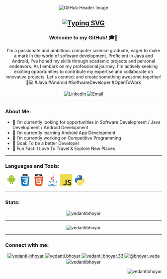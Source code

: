 <p align="center">
  <img src="https://github.com/VedantiBhoyar/VedantiBhoyar/blob/assets/71519458/7dd45f0a-4040-40f1-aa62-7847ae312c53/github-header-image.png" alt="GitHub Header Image">
</p>

<h2 align="center">
  <a href="https://git.io/typing-svg">
    <img src="https://readme-typing-svg.demolab.com?font=Fira+Code&pause=1000&width=435&lines=Hello+Aliens!%F0%9F%91%8B" alt="Typing SVG" />
  </a>
</h2>

<h3 align="center">Welcome to my GitHub! 🎓👋</h3>

<p align="center">
  I'm a passionate and ambitious computer science graduate, eager to make a mark in the world of software development. Proficient in Java and Android, I've honed my skills through academic projects and personal endeavors. As I embark on my professional journey, I'm actively seeking exciting opportunities to contribute my expertise and collaborate on innovative projects. Let's connect and create something awesome together! 🚀💻 #Java #Android #SoftwareDeveloper #OpenToWork
</p>

<p align="center">
  <a href="https://www.linkedin.com/in/vedanti-bhoyar/" target="_blank">
    <img src="https://img.shields.io/badge/LinkedIn-blue?style=flat-square&logo=linkedin&logoColor=white" alt="LinkedIn">
  </a>
  <a href="mailto:bhoyar.veda@gmail.com" target="_blank">
    <img src="https://img.shields.io/badge/Email-D14836?style=flat-square&logo=gmail&logoColor=white" alt="Email">
  </a>
</p>

---

<h3 align="left">About Me:</h3>

- 🔭 I’m currently looking for opportunities in Software Development / Java Development / Android Development
- 🌱 I’m currently learning Android App Development
- 🔭 I’m currently working on Competitive Programming
- 🎯 Goal: To be a better Developer
- 💌 Fun Fact: I Love To Travel & Explore New Places

---

<h3 align="left">Languages and Tools:</h3>

<p align="left">
  <img src="https://raw.githubusercontent.com/devicons/devicon/master/icons/android/android-original-wordmark.svg" alt="android" width="40" height="40" />
  <img src="https://raw.githubusercontent.com/devicons/devicon/master/icons/css3/css3-original-wordmark.svg" alt="css3" width="40" height="40" />
  <img src="https://raw.githubusercontent.com/devicons/devicon/master/icons/html5/html5-original-wordmark.svg" alt="html5" width="40" height="40" />
  <img src="https://raw.githubusercontent.com/devicons/devicon/master/icons/java/java-original.svg" alt="java" width="40" height="40" />
  <img src="https://raw.githubusercontent.com/devicons/devicon/master/icons/javascript/javascript-original.svg" alt="javascript" width="40" height="40" />
  <img src="https://raw.githubusercontent.com/devicons/devicon/master/icons/python/python-original.svg" alt="python" width="40" height="40" />
</p>

---

<h3 align="left">Stats:</h3>

<p align="center">
  <img src="https://github-readme-stats.vercel.app/api?username=vedantibhoyar&show_icons=true&theme=dark&locale=en" alt="vedantibhoyar" />
</p>

---

<p align="center">
  <img src="https://github-readme-streak-stats.herokuapp.com/?user=vedantibhoyar&theme=dark" alt="vedantibhoyar" />
</p>

---

<h3 align="left">Connect with me:</h3>

<p align="center">
  <a href="https://linkedin.com/in/vedanti-bhoyar" target="_blank">
    <img src="https://raw.githubusercontent.com/rahuldkjain/github-profile-readme-generator/master/src/images/icons/Social/linked-in-alt.svg" alt="vedanti-bhoyar" height="30" width="40" />
  </a>
  <a href="https://instagram.com/vedanti.bhoyar" target="_blank">
    <img src="https://raw.githubusercontent.com/rahuldkjain/github-profile-readme-generator/master/src/images/icons/Social/instagram.svg" alt="vedanti.bhoyar" height="30" width="40" />
  </a>
  <a href="https://fb.com/vedanti.bhoyar.33" target="_blank">
    <img src="https://raw.githubusercontent.com/rahuldkjain/github-profile-readme-generator/master/src/images/icons/Social/facebook.svg" alt="vedanti.bhoyar.33" height="30" width="40" />
  </a>
  <a href="https://www.hackerrank.com/bhoyar_veda?hr_r=1" target="_blank">
    <img src="https://raw.githubusercontent.com/rahuldkjain/github-profile-readme-generator/master/src/images/icons/Social/hackerrank.svg" alt="@bhoyar_veda" height="30" width="40" />
  </a>
  <a href="https://www.leetcode.com/vedantibhoyar" target="blank">
    <img align="center" src="https://raw.githubusercontent.com/rahuldkjain/github-profile-readme-generator/master/src/images/icons/Social/leet-code.svg" alt="vedantibhoyar" height="30" width="40" />
  </a>
</p>

<p align="right">
  <img src="https://komarev.com/ghpvc/?username=vedantibhoyar&label=Profile%20views&color=0e75b6&style=flat-square" alt="vedantibhoyar" />
</p>
